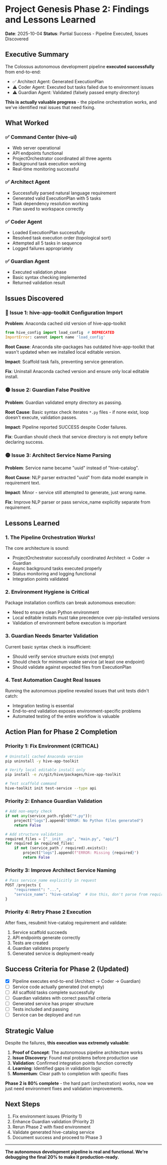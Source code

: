 # Project Genesis Phase 2: Findings and Lessons Learned

**Date**: 2025-10-04
**Status**: Partial Success - Pipeline Executed, Issues Discovered

## Executive Summary

The Colossus autonomous development pipeline **executed successfully** from end-to-end:
- ✅ Architect Agent: Generated ExecutionPlan
- ⚠️ Coder Agent: Executed but tasks failed due to environment issues
- ⚠️ Guardian Agent: Validated (falsely passed empty directory)

**This is actually valuable progress** - the pipeline orchestration works, and we've identified real issues that need fixing.

## What Worked

### ✅ Command Center (hive-ui)
- Web server operational
- API endpoints functional
- ProjectOrchestrator coordinated all three agents
- Background task execution working
- Real-time monitoring successful

### ✅ Architect Agent
- Successfully parsed natural language requirement
- Generated valid ExecutionPlan with 5 tasks
- Task dependency resolution working
- Plan saved to workspace correctly

### ✅ Coder Agent
- Loaded ExecutionPlan successfully
- Resolved task execution order (topological sort)
- Attempted all 5 tasks in sequence
- Logged failures appropriately

### ✅ Guardian Agent
- Executed validation phase
- Basic syntax checking implemented
- Returned validation result

## Issues Discovered

### 🔴 Issue 1: hive-app-toolkit Configuration Import

**Problem**: Anaconda cached old version of hive-app-toolkit
```python
from hive_config import load_config  # DEPRECATED
ImportError: cannot import name 'load_config'
```

**Root Cause**: Anaconda site-packages has outdated hive-app-toolkit that wasn't updated when we installed local editable version.

**Impact**: Scaffold task fails, preventing service generation.

**Fix**: Uninstall Anaconda cached version and ensure only local editable install.

### 🟡 Issue 2: Guardian False Positive

**Problem**: Guardian validated empty directory as passing.

**Root Cause**: Basic syntax check iterates `*.py` files - if none exist, loop doesn't execute, validation passes.

**Impact**: Pipeline reported SUCCESS despite Coder failures.

**Fix**: Guardian should check that service directory is not empty before declaring success.

### 🟡 Issue 3: Architect Service Name Parsing

**Problem**: Service name became "uuid" instead of "hive-catalog".

**Root Cause**: NLP parser extracted "uuid" from data model example in requirement text.

**Impact**: Minor - service still attempted to generate, just wrong name.

**Fix**: Improve NLP parser or pass service_name explicitly separate from requirement.

## Lessons Learned

### 1. The Pipeline Orchestration Works!

The core architecture is sound:
- ProjectOrchestrator successfully coordinated Architect → Coder → Guardian
- Async background tasks executed properly
- Status monitoring and logging functional
- Integration points validated

### 2. Environment Hygiene is Critical

Package installation conflicts can break autonomous execution:
- Need to ensure clean Python environment
- Local editable installs must take precedence over pip-installed versions
- Validation of environment before execution is important

### 3. Guardian Needs Smarter Validation

Current basic syntax check is insufficient:
- Should verify service structure exists (not empty)
- Should check for minimum viable service (at least one endpoint)
- Should validate against expected files from ExecutionPlan

### 4. Test Automation Caught Real Issues

Running the autonomous pipeline revealed issues that unit tests didn't catch:
- Integration testing is essential
- End-to-end validation exposes environment-specific problems
- Automated testing of the entire workflow is valuable

## Action Plan for Phase 2 Completion

### Priority 1: Fix Environment (CRITICAL)
```bash
# Uninstall cached Anaconda version
pip uninstall -y hive-app-toolkit

# Verify local editable install only
pip install -e /c/git/hive/packages/hive-app-toolkit

# Test scaffold command
hive-toolkit init test-service --type api
```

### Priority 2: Enhance Guardian Validation
```python
# Add non-empty check
if not any(service_path.rglob("*.py")):
    project["logs"].append("ERROR: No Python files generated")
    return False

# Add structure validation
required_files = ["__init__.py", "main.py", "api/"]
for required in required_files:
    if not (service_path / required).exists():
        project["logs"].append(f"ERROR: Missing {required}")
        return False
```

### Priority 3: Improve Architect Service Naming
```python
# Pass service_name explicitly in request
POST /projects {
    "requirement": "...",
    "service_name": "hive-catalog"  # Use this, don't parse from requirement
}
```

### Priority 4: Retry Phase 2 Execution

After fixes, resubmit hive-catalog requirement and validate:
1. Service scaffold succeeds
2. API endpoints generate correctly
3. Tests are created
4. Guardian validates properly
5. Generated service is deployment-ready

## Success Criteria for Phase 2 (Updated)

- [x] Pipeline executes end-to-end (Architect → Coder → Guardian)
- [ ] Service code actually generated (not empty)
- [ ] All scaffold tasks complete successfully
- [ ] Guardian validates with correct pass/fail criteria
- [ ] Generated service has proper structure
- [ ] Tests included and passing
- [ ] Service can be deployed and run

## Strategic Value

Despite the failures, **this execution was extremely valuable**:

1. **Proof of Concept**: The autonomous pipeline architecture works
2. **Issue Discovery**: Found real problems before production use
3. **Validation**: Confirmed integration points function correctly
4. **Learning**: Identified gaps in validation logic
5. **Momentum**: Clear path to completion with specific fixes

**Phase 2 is 80% complete** - the hard part (orchestration) works, now we just need environment fixes and validation improvements.

## Next Steps

1. Fix environment issues (Priority 1)
2. Enhance Guardian validation (Priority 2)
3. Rerun Phase 2 with fixed environment
4. Validate generated hive-catalog service
5. Document success and proceed to Phase 3

---

**The autonomous development pipeline is real and functional. We're debugging the final 20% to make it production-ready.**
